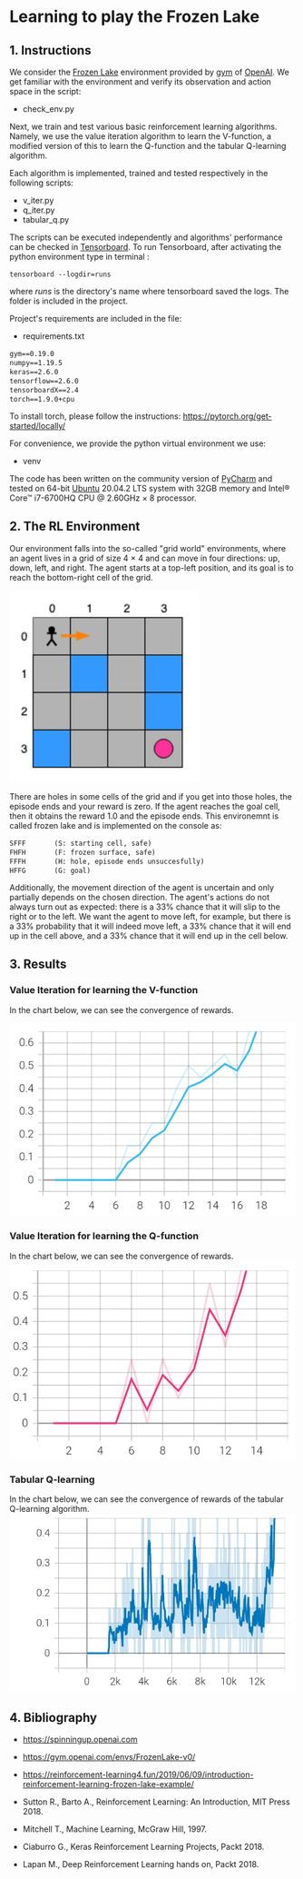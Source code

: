 
# Learning to play the Frozen Lake


## 1. Instructions

We consider the [Frozen Lake](https://gym.openai.com/envs/FrozenLake-v0/)
environment provided by [gym](https://gym.openai.com/) of
[OpenAI](https://openai.com/).
We get familiar with the environment and verify its 
observation and action space in the script:

* check_env.py

Next, we train and test various basic reinforcement learning algorithms.
Namely, we use the value iteration algorithm
to learn the V-function, a modified version of this to learn
the Q-function and the tabular Q-learning algorithm.

Each algorithm is implemented, trained and tested respectively  in the following scripts:
* v_iter.py
* q_iter.py
* tabular_q.py

The scripts can be executed independently 
and algorithms' performance can be checked in
[Tensorboard](https://www.tensorflow.org/tensorboard).
To run Tensorboard, after activating the python environment type in terminal :
```
tensorboard --logdir=runs
```
where _runs_ is the directory's name where tensorboard saved the logs.
The folder is included in the project.

Project's requirements are included in the file:
* requirements.txt
```
gym==0.19.0
numpy==1.19.5
keras==2.6.0
tensorflow==2.6.0
tensorboardX==2.4
torch==1.9.0+cpu
```

To install torch, please follow the instructions:
https://pytorch.org/get-started/locally/

For convenience, we provide the python virtual environment we use: 
* venv

The code has been written on the community version of [PyCharm](https://www.jetbrains.com/pycharm/)
and tested on 64-bit [Ubuntu](https://ubuntu.com/) 20.04.2 LTS system with
32GB memory and Intel® Core™ i7-6700HQ CPU @ 2.60GHz × 8 processor.


## 2. The RL Environment

Our environment falls into the so-called "grid world" environments,
where an agent lives in a grid of size 4 × 4 and can move in four
directions: up, down, left, and right. The agent starts at a top-left position,
and its goal is to reach
the bottom-right cell of the grid. 

![grid](./images/grid.png)


There are holes in some cells of the grid and
if you get into those holes, the episode ends and your reward is zero.
If the agent reaches the goal cell,
then it obtains the reward 1.0 and the episode ends.
This environemnt is called frozen lake and  is implemented
on the console as: 

```
SFFF       (S: starting cell, safe)
FHFH       (F: frozen surface, safe)
FFFH       (H: hole, episode ends unsuccesfully)
HFFG       (G: goal)
```

Additionally, the movement direction of the agent is
uncertain and only partially depends on the chosen direction.
The agent's actions do not always turn out as expected:
there is a 33% chance
that it will slip to the right or to the left. 
We want the agent to move left, for
example, but there is a 33% probability that it will indeed move left, a 33%
chance that it will end up in the cell above, and a 33% chance that it will end up
in the cell below. 

## 3. Results

### Value Iteration for learning the V-function
In the chart below, we can see the convergence of rewards.

![v_iter_rewards](./images/reward_v_iter.png)

### Value Iteration for learning the Q-function

In the chart below, we can see the convergence of rewards.
![q_iter_rewards](./images/reward_q_iter.png)

### Tabular Q-learning
In the chart below, we can see the convergence of rewards of the tabular
Q-learning algorithm.
![q_iter_rewards](./images/reward_tabular_q.png)


## 4. Bibliography

* https://spinningup.openai.com

* https://gym.openai.com/envs/FrozenLake-v0/

* https://reinforcement-learning4.fun/2019/06/09/introduction-reinforcement-learning-frozen-lake-example/

* Sutton R., Barto A., Reinforcement Learning: An Introduction, MIT Press 2018.
* Mitchell T., Machine Learning, McGraw Hill, 1997. 
* Ciaburro G., Keras Reinforcement Learning Projects, Packt 2018.
* Lapan M., Deep Reinforcement Learning hands on, Packt 2018.





